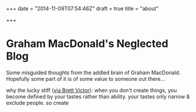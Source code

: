 +++
date = "2014-11-09T07:54:46Z"
draft = true
title = "about"

+++

Graham MacDonald's Neglected Blog
=================================

Some misguided thoughts from the addled brain of Graham MacDonald.  Hopefully some part of it is of some value to someone out there...

why the lucky stiff ([via Brett Victor](http://worrydream.com/#!/quotes)):
when you don't create things, you become defined by your tastes rather than ability. your tastes only narrow & exclude people. so create
